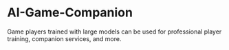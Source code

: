 # AI-Game-Companion
Game players trained with large models can be used for professional player training, companion services, and more.
